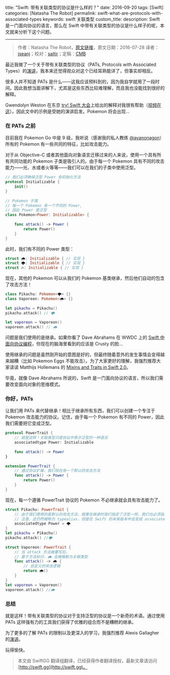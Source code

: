 title: "Swift: 带有关联类型的协议是什么样的？"
date: 2016-09-20
tags: [Swift]
categories: [Natasha The Robot]
permalink: swift-what-are-protocols-with-associated-types
keywords: swift 关联类型
custom_title: 
description: Swift 是一门面向协议的语言，那么在 Swift 中带有关联类型的协议是什么样子的呢，本文就来分析下这个问题。

---
> 作者：Natasha The Robot，[原文链接](https://www.natashatherobot.com/swift-what-are-protocols-with-associated-types/)，原文日期：2016-07-28
> 译者：[jseanj](undefined)；校对：[saitjr](http://www.saitjr.com)；定稿：[CMB](https://github.com/chenmingbiao)
  







<!--此处开始正文-->

最近我做了一个关于带有关联类型的协议（PATs, Protocols with Associated Types）的[演讲](http://www.slideshare.net/natashatherobot/practical-protocols-with-associated-types)，我本来还觉得观众对这个已经耳熟能详了，但事实却相反。

很多人并不知道 PATs 是什么——这我应该预料到的，因为我自学就用了一段时间。因此我想当面讲解下，尤其是这些东西比较难理解，而且我也没能找到很好的解释。

Gwendolyn Weston 在东京 [try! Swift 大会](http://www.tryswiftnyc.com/)上给出的解释对我很有帮助（[视频在这](https://realm.io/news/tryswift-gwendolyn-weston-type-erasure/)）。因此文中的示例是受她的演讲启发。Pokemon 将会出现...

<!--more-->

### 在 PATs 之前

目前我在 Pokemon Go 中是 9 级，我听说（感谢我的私人教练 [@ayanonagon](https://twitter.com/ayanonagon)）所有的 Pokemon 有一些共同的特征，比如攻击能力。

对于从 Objective-C 或者其他面向对象语言迁移过来的人来说，使用一个具有所有共同功能的 Pokemon 子类是吸引人的。由于每一个 Pokemon 具有不同的攻击能力——光、水或者火等等——我们可以在我们的子类中使用泛型。

```swift
// 我们必须确保泛型 Power 有初始化方法
protocol Initializable {
    init()
}
 
// Pokemon 子类
// 每一个 Pokemon 有一个不同的 Power, 
// 因此 Power 是泛型
class Pokemon<Power: Initializable> {
    
    func attack() -> Power {
        return Power()
    }
}
```

此时，我们有不同的 Power 类型：

```swift
struct 🌧: Initializable { // 实现 }
struct 🌩: Initializable { // 实现 }
struct 🔥: Initializable { // 实现 }
```

现在，其他的 Pokemon 可以从我们的 Pokemon 基类继承，然后他们自动的包含了攻击方法！

```swift
class Pikachu: Pokemon<🌩> {}
class Vaporeon: Pokemon<🌧> {}
 
let pikachu = Pikachu()
pikachu.attack() // 🌩
 
let vaporeon = Vaporeon()
vaporeon.attack() // 🌧
```

问题是我们使用的是继承。如果你看了 Dave Abrahams 在 WWDC 上的 [Swift 中面向协议编程](https://developer.apple.com/videos/play/wwdc2015/408/)，你现在的脑海里看到的应该是 Crusty 的脸...

使用继承的问题是虽然刚开始的意图是好的，但最终随着意外的发生事情会变得越来越糟（比如 Pokemon Eggs 不能攻击）。为了大家更好的理解，我强烈推荐大家读读 Matthijs Hollemans 的 [Mixins and Traits in Swift 2.0](http://matthijshollemans.com/2015/07/22/mixins-and-traits-in-swift-2/)。

毕竟，就像 Dave Abrahams 所说的，Swift 是一门面向协议的语言，所以我们需要改变面向对象的思维模式。

### 你好，PATs

让我们用 PATs 来代替继承！相比于继承所有东西，我们可以创建一个专注于 Pokemon 攻击能力的协议。记住，由于每一个 Pokemon 有不同的 Power，因此我们需要把它变成泛型。

```swift
protocol PowerTrait {
    // 就是这样！关联类型只是协议中表示泛型的一种语法
    associatedtype Power: Initializable
    
    func attack() -> Power
}
 
extension PowerTrait {
    // 通过协议扩展，我们现在有一个默认的攻击方法 
    func attack() -> Power {
        return Power()
    }
}
```

现在，每一个遵循 PowerTrait 协议的 Pokemon 不必继承就会具有攻击能力了。

```swift
struct Pikachu: PowerTrait {
    // 由于我们使用的是默认的攻击方法，就像在继承时我们指定了泛型一样，我们也必须指定关联类型的类型
    // 注意，这仍然被称为 typealias，但是在 Swift 的未来版本中会变成 associatedtype
    associatedtype Power = 🌩
}
let pikachu = Pikachu()
pikachu.attack() //🌩
 
struct Vaporeon: PowerTrait {
    // 当 attack 方法被重写后，
    // 基于方法标识，🌧 会被推断为关联类型
    func attack() -> 🌧 {
        // 自定义的攻击逻辑
        return 🌧()
    }
}
let vaporeon = Vaporeon()
vaporeon.attack() //🌧
```

### 总结

就是这样！带有关联类型的协议对于支持泛型的协议是一个新奇的术语。通过使用 PATs 这样强有力的工具我们获得了优雅的组合而不是糟糕的继承。

为了更多的了解 PATs 的限制以及更深入的学习，我强烈推荐 Alexis Gallagher 的[演讲](https://www.youtube.com/watch?v=XWoNjiSPqI8)。

玩得愉快。

> 本文由 SwiftGG 翻译组翻译，已经获得作者翻译授权，最新文章请访问 [http://swift.gg](http://swift.gg)。